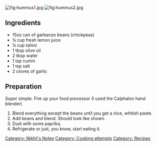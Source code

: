 ![](hummus1.jpg "fig:hummus1.jpg") ![](hummus2.jpg "fig:hummus2.jpg")

Ingredients
-----------

-   15oz can of garbanzo beans (chickpeas)
-   ¼ cup fresh lemon juice
-   ¼ cup tahini
-   1 tbsp olive oil
-   2 tbsp water
-   1 tsp cumin
-   1 tsp salt
-   2 cloves of garlic

Preparation
-----------

Super simple. Fire up your food processor (I used the Calphalon hand
blender)

1.  Blend everything except the beans until you get a nice,
    whitish paste.
2.  Add beans and blend. Should look like shown.
3.  Dust with some paprika.
4.  Refrigerate or just, you know, start eating it.

[Category: Nikhil's Notes](Category:_Nikhil's_Notes "wikilink")
[Category: Cooking attempts](Category:_Cooking_attempts "wikilink")
[Category: Recipes](Category:_Recipes "wikilink")
